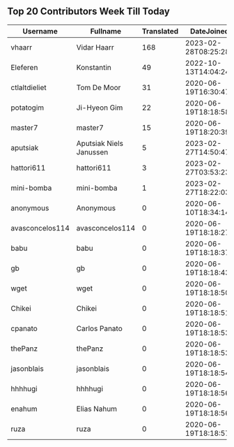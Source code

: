 ## Top 20 Contributors Week Till Today ##
|Username|Fullname|Translated|DateJoined|
|--------|--------|----------|----------|
|vhaarr|Vidar Haarr|168|2023-02-28T08:25:28.|
|Eleferen|Konstantin|49|2022-10-13T14:04:24Z|
|ctlaltdieliet|Tom De Moor|31|2020-06-19T16:30:47Z|
|potatogim|Ji-Hyeon Gim|22|2020-06-19T18:18:58.|
|master7|master7|15|2020-06-19T18:20:39.|
|aputsiak|Aputsiak Niels Janussen|5|2023-02-27T14:50:47.|
|hattori611|hattori611|3|2023-02-27T03:53:23.|
|mini-bomba|mini-bomba|1|2023-02-27T18:22:03.|
|anonymous|Anonymous|0|2020-06-10T18:34:14.|
|avasconcelos114|avasconcelos114|0|2020-06-19T18:18:27Z|
|babu|babu|0|2020-06-19T18:18:37.|
|gb|gb|0|2020-06-19T18:18:43.|
|wget|wget|0|2020-06-19T18:18:50Z|
|Chikei|Chikei|0|2020-06-19T18:18:51Z|
|cpanato|Carlos Panato|0|2020-06-19T18:18:53Z|
|thePanz|thePanz|0|2020-06-19T18:18:53Z|
|jasonblais|jasonblais|0|2020-06-19T18:18:54Z|
|hhhhugi|hhhhugi|0|2020-06-19T18:18:56.|
|enahum|Elias  Nahum|0|2020-06-19T18:18:56Z|
|ruza|ruza|0|2020-06-19T18:18:57.|
